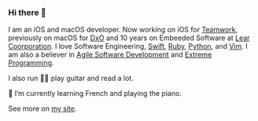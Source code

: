 ### Hi there 👋

I am an iOS and macOS developer. Now working on iOS for [Teamwork](https://teamwork.com), previously on macOS for [DxO](https://www.dxo.com/dxo-photolab/) and 10 years on Embeeded Software at [Lear Coorporation](https://www.lear.com/technology). I love Software Engineering, [Swift](https://swift.org), [Ruby](https://www.ruby-lang.org/en/), [Python](https://www.python.org), and [Vim](https://www.vim.org). I am also a believer in [Agile Software Development](http://agilemanifesto.org) and [Extreme Programming](http://www.extremeprogramming.org/).

I also run 🏃‍♂️ play guitar and read a lot.

🌱 I’m currently learning French and playing the piano.

See more on [my site](https://josealobato.com).

<!--
**josealobato/josealobato** is a ✨ _special_ ✨ repository because its `README.md` (this file) appears on your GitHub profile.

Here are some ideas to get you started:

- 🔭 I’m currently working on ...
- 🌱 I’m currently learning ...
- 👯 I’m looking to collaborate on ...
- 🤔 I’m looking for help with ...
- 💬 Ask me about ...
- 📫 How to reach me: ...
- 😄 Pronouns: ...
- ⚡ Fun fact: ...
-->
